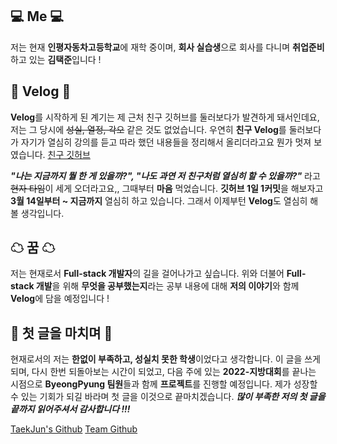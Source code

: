 ## 💻 Me 💻
저는 현재 **인평자동차고등학교**에 재학 중이며, 
**회사 실습생**으로 회사를 다니며 **취업준비**하고 있는 **김택준**입니다 !
<br/>

## 📖 Velog 📖
**Velog**를 시작하게 된 계기는 제 근처 친구 깃허브를 둘러보다가 발견하게 돼서인데요,
저는 그 당시에 ~~성실, 열정, 각오~~ 같은 것도 없었습니다. 
우연히 **친구 Velog**를 둘러보다가 자기가 열심히 강의를 듣고 따라 했던 내용들을 
정리해서 올리더라고요 뭔가 멋져 보였습니다. [친구 깃허브](https://github.com/tjdrkr2580)

**_"나는 지금까지 뭘 한 게 있을까?", "나도 과연 저 친구처럼 열심히 할 수 있을까?"_** 라고
~~현자 타임~~이 세게 오더라고요,, 그때부터 **마음** 먹었습니다. 
**깃허브 1일 1커밋**을 해보자고 **3월 14일부터 ~ 지금까지** 열심히 하고 있습니다.
그래서 이제부턴 **Velog**도 열심히 해볼 생각입니다.
<br/>

## ☁ 꿈 ☁
저는 현재로서 **Full-stack 개발자**의 길을 걸어나가고 싶습니다.
위와 더불어 **Full-stack 개발**을 위해 **무엇을 공부했는지**라는 공부 내용에 대해 
**저의 이야기**와 함께 **Velog**에 담을 예정입니다 !
<br/>

## 📖 첫 글을 마치며 📖
현재로서의 저는 **한없이 부족하고, 성실치 못한 학생**이었다고 생각합니다.
이 글을 쓰게 되며, 다시 한번 되돌아보는 시간이 되었고,
다음 주에 있는 **2022-지방대회**를 끝나는 시점으로
**ByeongPyung 팀원**들과 함께 **프로젝트**를 진행할 예정입니다.
제가 성장할 수 있는 기회가 되길 바라며 첫 글을 이것으로 끝마치겠습니다.
**_많이 부족한 저의 첫 글을 끝까지 읽어주셔서 감사합니다 !!!_**
<br/>

[TaekJun's Github](https://github.com/KIMTAEKJUN)
[Team Github](https://github.com/ByeongPyung)